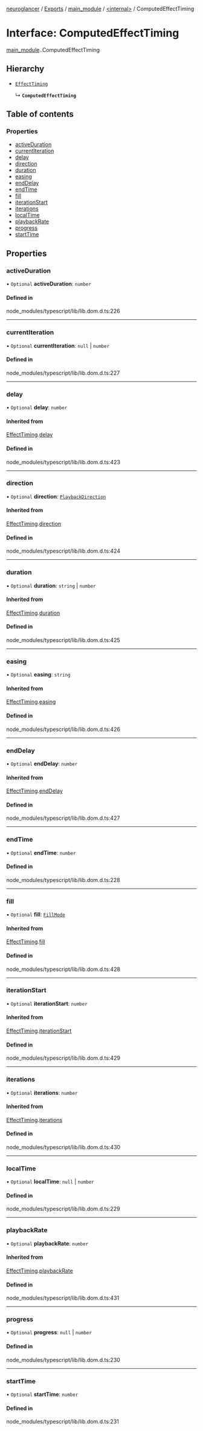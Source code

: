 [neuroglancer](../README.md) / [Exports](../modules.md) / [main\_module](../modules/main_module.md) / [<internal\>](../modules/main_module._internal_.md) / ComputedEffectTiming

# Interface: ComputedEffectTiming

[main_module](../modules/main_module.md).[<internal>](../modules/main_module._internal_.md).ComputedEffectTiming

## Hierarchy

- [`EffectTiming`](main_module._internal_.EffectTiming.md)

  ↳ **`ComputedEffectTiming`**

## Table of contents

### Properties

- [activeDuration](main_module._internal_.ComputedEffectTiming.md#activeduration)
- [currentIteration](main_module._internal_.ComputedEffectTiming.md#currentiteration)
- [delay](main_module._internal_.ComputedEffectTiming.md#delay)
- [direction](main_module._internal_.ComputedEffectTiming.md#direction)
- [duration](main_module._internal_.ComputedEffectTiming.md#duration)
- [easing](main_module._internal_.ComputedEffectTiming.md#easing)
- [endDelay](main_module._internal_.ComputedEffectTiming.md#enddelay)
- [endTime](main_module._internal_.ComputedEffectTiming.md#endtime)
- [fill](main_module._internal_.ComputedEffectTiming.md#fill)
- [iterationStart](main_module._internal_.ComputedEffectTiming.md#iterationstart)
- [iterations](main_module._internal_.ComputedEffectTiming.md#iterations)
- [localTime](main_module._internal_.ComputedEffectTiming.md#localtime)
- [playbackRate](main_module._internal_.ComputedEffectTiming.md#playbackrate)
- [progress](main_module._internal_.ComputedEffectTiming.md#progress)
- [startTime](main_module._internal_.ComputedEffectTiming.md#starttime)

## Properties

### activeDuration

• `Optional` **activeDuration**: `number`

#### Defined in

node_modules/typescript/lib/lib.dom.d.ts:226

___

### currentIteration

• `Optional` **currentIteration**: ``null`` \| `number`

#### Defined in

node_modules/typescript/lib/lib.dom.d.ts:227

___

### delay

• `Optional` **delay**: `number`

#### Inherited from

[EffectTiming](main_module._internal_.EffectTiming.md).[delay](main_module._internal_.EffectTiming.md#delay)

#### Defined in

node_modules/typescript/lib/lib.dom.d.ts:423

___

### direction

• `Optional` **direction**: [`PlaybackDirection`](../modules/main_module._internal_.md#playbackdirection)

#### Inherited from

[EffectTiming](main_module._internal_.EffectTiming.md).[direction](main_module._internal_.EffectTiming.md#direction)

#### Defined in

node_modules/typescript/lib/lib.dom.d.ts:424

___

### duration

• `Optional` **duration**: `string` \| `number`

#### Inherited from

[EffectTiming](main_module._internal_.EffectTiming.md).[duration](main_module._internal_.EffectTiming.md#duration)

#### Defined in

node_modules/typescript/lib/lib.dom.d.ts:425

___

### easing

• `Optional` **easing**: `string`

#### Inherited from

[EffectTiming](main_module._internal_.EffectTiming.md).[easing](main_module._internal_.EffectTiming.md#easing)

#### Defined in

node_modules/typescript/lib/lib.dom.d.ts:426

___

### endDelay

• `Optional` **endDelay**: `number`

#### Inherited from

[EffectTiming](main_module._internal_.EffectTiming.md).[endDelay](main_module._internal_.EffectTiming.md#enddelay)

#### Defined in

node_modules/typescript/lib/lib.dom.d.ts:427

___

### endTime

• `Optional` **endTime**: `number`

#### Defined in

node_modules/typescript/lib/lib.dom.d.ts:228

___

### fill

• `Optional` **fill**: [`FillMode`](../modules/main_module._internal_.md#fillmode)

#### Inherited from

[EffectTiming](main_module._internal_.EffectTiming.md).[fill](main_module._internal_.EffectTiming.md#fill)

#### Defined in

node_modules/typescript/lib/lib.dom.d.ts:428

___

### iterationStart

• `Optional` **iterationStart**: `number`

#### Inherited from

[EffectTiming](main_module._internal_.EffectTiming.md).[iterationStart](main_module._internal_.EffectTiming.md#iterationstart)

#### Defined in

node_modules/typescript/lib/lib.dom.d.ts:429

___

### iterations

• `Optional` **iterations**: `number`

#### Inherited from

[EffectTiming](main_module._internal_.EffectTiming.md).[iterations](main_module._internal_.EffectTiming.md#iterations)

#### Defined in

node_modules/typescript/lib/lib.dom.d.ts:430

___

### localTime

• `Optional` **localTime**: ``null`` \| `number`

#### Defined in

node_modules/typescript/lib/lib.dom.d.ts:229

___

### playbackRate

• `Optional` **playbackRate**: `number`

#### Inherited from

[EffectTiming](main_module._internal_.EffectTiming.md).[playbackRate](main_module._internal_.EffectTiming.md#playbackrate)

#### Defined in

node_modules/typescript/lib/lib.dom.d.ts:431

___

### progress

• `Optional` **progress**: ``null`` \| `number`

#### Defined in

node_modules/typescript/lib/lib.dom.d.ts:230

___

### startTime

• `Optional` **startTime**: `number`

#### Defined in

node_modules/typescript/lib/lib.dom.d.ts:231
